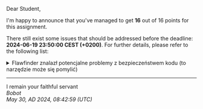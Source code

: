 Dear Student,

I'm happy to announce that you've managed to get **16** out of 16 points for this assignment.

There still exist some issues that should be addressed before the deadline: **2024-06-19 23:50:00 CEST (+0200)**. For further details, please refer to the following list:

<details><summary>Flawfinder znalazł potencjalne problemy z bezpieczeństwem kodu (to narzędzie może się pomylić)</summary>/tmp/tmpcxv2oyd7/student/mySorting.h:19:13:&nbsp;&nbsp;[4]&nbsp;(buffer)&nbsp;strcpy:Does&nbsp;not&nbsp;check&nbsp;for&nbsp;buffer&nbsp;overflows&nbsp;when&nbsp;copying&nbsp;to&nbsp;destination&nbsp;[MS-banned]&nbsp;(CWE-120).&nbsp;&nbsp;Consider&nbsp;using&nbsp;snprintf,&nbsp;strcpy_s,&nbsp;or&nbsp;strlcpy&nbsp;(warning:&nbsp;strncpy&nbsp;easily&nbsp;misused).&nbsp;<br>&nbsp;&nbsp;&nbsp;&nbsp;&nbsp;&nbsp;&nbsp;&nbsp;&nbsp;&nbsp;&nbsp;&nbsp;strcpy(str1,&nbsp;array[j]);<br>/tmp/tmpcxv2oyd7/student/mySorting.h:20:13:&nbsp;&nbsp;[4]&nbsp;(buffer)&nbsp;strcpy:Does&nbsp;not&nbsp;check&nbsp;for&nbsp;buffer&nbsp;overflows&nbsp;when&nbsp;copying&nbsp;to&nbsp;destination&nbsp;[MS-banned]&nbsp;(CWE-120).&nbsp;&nbsp;Consider&nbsp;using&nbsp;snprintf,&nbsp;strcpy_s,&nbsp;or&nbsp;strlcpy&nbsp;(warning:&nbsp;strncpy&nbsp;easily&nbsp;misused).&nbsp;<br>&nbsp;&nbsp;&nbsp;&nbsp;&nbsp;&nbsp;&nbsp;&nbsp;&nbsp;&nbsp;&nbsp;&nbsp;strcpy(str2,&nbsp;array[j&nbsp;+&nbsp;1]);<br>/tmp/tmpcxv2oyd7/student/mySorting.h:18:13:&nbsp;&nbsp;[2]&nbsp;(buffer)&nbsp;char:Statically-sized&nbsp;arrays&nbsp;can&nbsp;be&nbsp;improperly&nbsp;restricted,&nbsp;leading&nbsp;to&nbsp;potential&nbsp;overflows&nbsp;or&nbsp;other&nbsp;issues&nbsp;(CWE-119!/CWE-120).&nbsp;&nbsp;Perform&nbsp;bounds&nbsp;checking,&nbsp;use&nbsp;functions&nbsp;that&nbsp;limit&nbsp;length,&nbsp;or&nbsp;ensure&nbsp;that&nbsp;the&nbsp;size&nbsp;is&nbsp;larger&nbsp;than&nbsp;the&nbsp;maximum&nbsp;possible&nbsp;length.&nbsp;<br>&nbsp;&nbsp;&nbsp;&nbsp;&nbsp;&nbsp;&nbsp;&nbsp;&nbsp;&nbsp;&nbsp;&nbsp;char&nbsp;str1[size2],&nbsp;str2[size2];<br></details>

-----------
I remain your faithful servant\
_Bobot_\
_May 30, AD 2024, 08:42:59 (UTC)_